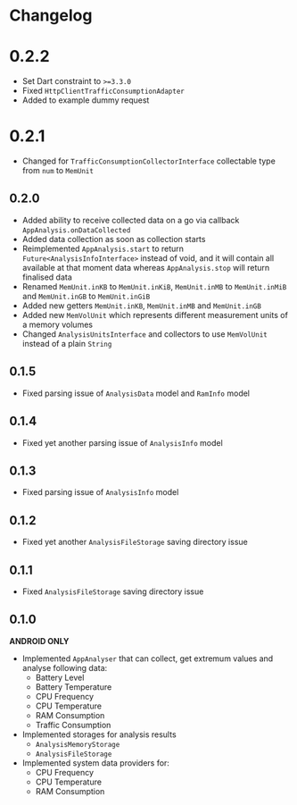 # Changelog

# 0.2.2

* Set Dart constraint to `>=3.3.0`
* Fixed `HttpClientTrafficConsumptionAdapter`
* Added to example dummy request 

# 0.2.1

* Changed for `TrafficConsumptionCollectorInterface` collectable type from `num` to `MemUnit`

## 0.2.0

* Added ability to receive collected data on a go via callback `AppAnalysis.onDataCollected`
* Added data collection as soon as collection starts
* Reimplemented `AppAnalysis.start` to return `Future<AnalysisInfoInterface>` instead of void, and it will contain all available at that moment data whereas `AppAnalysis.stop` will return finalised data
* Renamed `MemUnit.inKB` to `MemUnit.inKiB`, `MemUnit.inMB` to `MemUnit.inMiB` and `MemUnit.inGB` to `MemUnit.inGiB`
* Added new getters `MemUnit.inKB`, `MemUnit.inMB` and `MemUnit.inGB`
* Added new `MemVolUnit` which represents different measurement units of a memory volumes
* Changed `AnalysisUnitsInterface` and collectors to use `MemVolUnit` instead of a plain `String`

## 0.1.5

* Fixed parsing issue of `AnalysisData` model and `RamInfo` model

## 0.1.4

* Fixed yet another parsing issue of `AnalysisInfo` model

## 0.1.3

* Fixed parsing issue of `AnalysisInfo` model

## 0.1.2

* Fixed yet another `AnalysisFileStorage` saving directory issue 

## 0.1.1

* Fixed `AnalysisFileStorage` saving directory issue 

## 0.1.0

**ANDROID ONLY**

* Implemented `AppAnalyser` that can collect, get extremum values and analyse following data:
  * Battery Level
  * Battery Temperature
  * CPU Frequency
  * CPU Temperature
  * RAM Consumption
  * Traffic Consumption
* Implemented storages for analysis results
  * `AnalysisMemoryStorage`
  * `AnalysisFileStorage`
* Implemented system data providers for:
  * CPU Frequency
  * CPU Temperature
  * RAM Consumption
